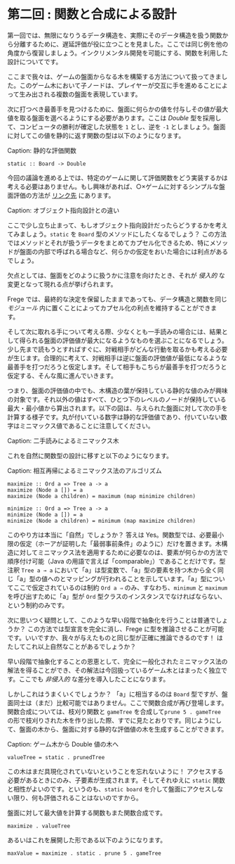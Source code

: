 # 第二回 : 関数と合成による設計

第一回では、無限になりうるデータ構造を、実際にそのデータ構造を扱う関数から分離するために、遅延評価が役に立つことを見ました。ここでは同じ例を他の角度から復習しましょう。インクリメンタル開発を可能にする、関数を利用した設計についてです。

ここまで我々は、ゲームの盤面からなる木を構築する方法について扱ってきました。このゲーム木において子ノードは、プレイヤーが交互に手を進めることによって生み出される複数の盤面を表現しています。

次に打つべき最善手を見つけるために、盤面に何らかの値を付与しその値が最大値を取る盤面を選べるようにする必要があります。ここは _Double_ 型を採用して、コンピュータの勝利が確定した状態を `1` とし、逆を `-1` としましょう。盤面に対してこの値を静的に返す関数の型は以下のようになります。

Caption: 静的な評価関数

```
static :: Board -> Double
```

今回の議論を進める上では、特定のゲームに関して評価関数をどう実装するかは考える必要はありません。もし興味があれば、○×ゲームに対するシンプルな盤面評価の方法が [リンク先](http://github.com/Dierk/fregePluginApp/blob/game_only/src/frege/fregepluginapp/Minimax.fr) にあります。

Caption: オブジェクト指向設計との違い

ここで少し立ち止まって、もしオブジェクト指向設計だったらどうするかを考えてみましょう。`static` を `Board` 型のメソッドにしたくなるでしょう？ この方法ではメソッドとそれが扱うデータをまとめてカプセル化できるため、特にメソッドが盤面の内部で呼ばれる場合など、何らかの仮定をおいた場合には利点があるでしょう。

欠点としては、盤面をどのように扱うかに注意を向けたとき、それが _侵入的_ な変更となって現れる点が挙げられます。

Frege では、最終的な決定を保留したままであっても、データ構造と関数を同じ _モジュール_ 内に置くことによってカプセル化の利点を維持することができます。

そして次に取れる手について考える際、少なくとも一手読みの場合には、結果として得られる盤面の評価値が最大になるようなものを選ぶことになるでしょう。少し先まで読もうとすればすぐに、対戦相手がどんな行動を取るかも考える必要が生じます。合理的に考えて、対戦相手は逆に盤面の評価値が最低になるような最善手を打つだろうと仮定します。そして相手もこちらが最善手を打つだろうと仮定する、そんな風に進んでいきます。

つまり、盤面の評価値の中でも、木構造の葉が保持している静的な値のみが興味の対象です。それ以外の値はすべて、ひとつ下のレベルのノードが保持している最大・最小値から算出されます。以下の図は、与えられた盤面に対して次の手を計算する様子です。丸が付いている数字は静的な評価値であり、付いていない数字はミニマックス値であることに注意してください。

Caption: 二手読みによるミニマックス木

これを自然に関数型の設計に移すと以下のようになります。

Caption: 相互再帰によるミニマックス法のアルゴリズム

```
maximize :: Ord a => Tree a -> a
maximize (Node a []) = a
maximize (Node a children) = maximum (map minimize children)

minimize :: Ord a => Tree a -> a
minimize (Node a []) = a
minimize (Node a children) = minimum (map maximize children)
```

このやり方は本当に「自然」でしょうか？ 答えは Yes。関数型では、必要最小限の仮定（ホーアが証明した「最弱事前条件」のように）だけを置きます。木構造に対してミニマックス法を適用するために必要なのは、要素が何らかの方法で順序付け可能（Java の用語で言えば「comparable」）であることだけです。型注釈 `Tree a → a` において「a」は型変数で、「a」型の要素を持つ木から全く同じ「a」型の値へのとマッピングが行われることを示しています。「a」型についてここで仮定されているのは制約 `Ord a ⇒` のみ、すなわち、`minimum` と `maximum` を呼び出すために「a」型が `Ord` 型クラスのインスタンスでなければならない、という制約のみです。

次に思いつく疑問として、このような早い段階で抽象化を行うことは普通でしょうか？ この方法では型宣言を完全に消し、Frege に型を推論させることが可能です。いいですか、我々が与えたものと同じ型が正確に推論できるのです！ はたしてこれ以上自然なことがあるでしょうか？

早い段階で抽象化することの恩恵として、完全に一般化されたミニマックス法の解法を得ることができ、その解法は今回扱っているゲーム木とはまったく独立です。ここでも _非侵入的_ な差分を導入したことになります。

しかしこれはうまくいくでしょうか？ 「a」に相当するのは `Board` 型ですが、盤面同士は（まだ）比較可能ではありません。ここで関数合成が再び登場します。関数合成については、枝刈り関数と `gameTree` を合成して`prune 5 . gameTree` の形で枝刈りされた木を作り出した際、すでに見たとおりです。同じようにして、盤面の木から、盤面に対する静的な評価値の木を生成することができます。

Caption: ゲーム木から Double 値の木へ

```
valueTree = static . prunedTree
```

この木はまだ具現化されていないということを忘れないように！ アクセスする必要があるときにのみ、子要素が生成されます。そしてそれゆえに `static` 関数と相性がよいのです。というのも、`static board` を介して盤面にアクセスしない限り、何も評価されることはないのですから。

盤面に対して最大値を計算する関数もまた関数合成です。

```
maximize . valueTree
```

あるいはこれを展開した形である以下のようになります。

```
maxValue = maximize . static . prune 5 . gameTree
```
